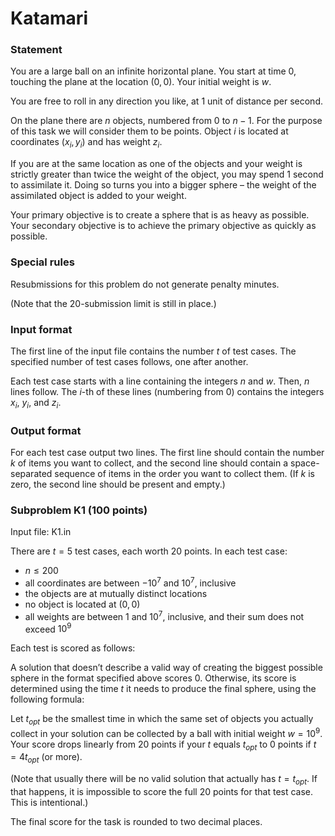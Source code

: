 # Katamari

### Statement
You are a large ball on an infinite horizontal plane. You start at time $0$, touching the plane at the location $(0,0)$. Your initial weight is $w$.

You are free to roll in any direction you like, at 1 unit of distance per second.

On the plane there are $n$ objects, numbered from $0$ to $n-1$. For the purpose of this task we will consider them to be points. Object $i$ is located at coordinates $(x_i,y_i)$ and has weight $z_i$.

If you are at the same location as one of the objects and your weight is strictly greater than twice the weight of the object, you may spend 1 second to assimilate it. Doing so turns you into a bigger sphere – the weight of the assimilated object is added to your weight.

Your primary objective is to create a sphere that is as heavy as possible. Your secondary objective is to achieve the primary objective as quickly as possible.

### Special rules
Resubmissions for this problem do not generate penalty minutes.

(Note that the 20-submission limit is still in place.)

### Input format

The first line of the input file contains the number $t$ of test cases. The specified number of test cases follows, one after another.

Each test case starts with a line containing the integers $n$ and $w$. Then, $n$ lines follow. The $i$-th of these lines (numbering from $0$) contains the integers $x_i$, $y_i$, and $z_i$.

### Output format

For each test case output two lines. The first line should contain the number $k$ of items you want to collect, and the second line should contain a space-separated sequence of items in the order you want to collect them. (If $k$ is zero, the second line should be present and empty.)

### Subproblem K1 (100 points)
Input file: K1.in

There are $t=5$ test cases, each worth 20 points. In each test case:

- $n \leq 200$
- all coordinates are between $-10^7$ and $10^7$, inclusive
- the objects are at mutually distinct locations
- no object is located at $(0,0)$
- all weights are between $1$ and $10^7$, inclusive, and their sum does not exceed $10^9$

Each test is scored as follows:

A solution that doesn’t describe a valid way of creating the biggest possible sphere in the format specified above scores 0. Otherwise, its score is determined using the time $t$ it needs to produce the final sphere, using the following formula:

Let $t_{opt}$ be the smallest time in which the same set of objects you actually collect in your solution can be collected by a ball with initial weight $w=10^9$. Your score drops linearly from 20 points if your $t$ equals $t_{opt}$ to 0 points if $t = 4t_{opt}$ (or more).

(Note that usually there will be no valid solution that actually has $t=t_{opt}$. If that happens, it is impossible to score the full 20 points for that test case. This is intentional.)

The final score for the task is rounded to two decimal places.
